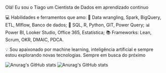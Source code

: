 Olá! Eu sou o Tiago um Cientista de Dados em aprendizado continuo

💻 Habilidades e ferramentos que amo:
🔧 Data wrangling, Spark, BigQuery, ETL, Mlflow, Banco de dados; 
🔢 SQL, R, Python, GIT, Power Query; 
📊 Power BI, Looker Studio, Office 365, Estatística; 
📚 Frameworks: Lean, Scrum, OKR, DMAIC, PDCA.

💡 Sou apaixonado por machine learning, inteligência artificial e sempre estou explorando novas tecnologias. Sempre em busca do próximo 

![Anurag's GitHub stats](https://github-readme-stats.vercel.app/api?username=tihh07&show_icons=true&theme=dark)
![Anurag's GitHub stats](https://github-readme-stats.vercel.app/api?username=tihh07&show_icons=true&theme=transparent)
